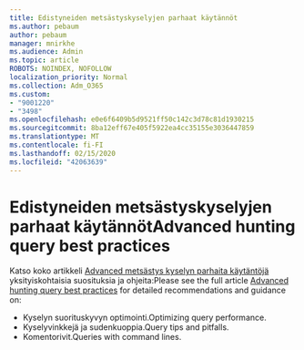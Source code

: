 ```yaml
---
title: Edistyneiden metsästyskyselyjen parhaat käytännöt
ms.author: pebaum
author: pebaum
manager: mnirkhe
ms.audience: Admin
ms.topic: article
ROBOTS: NOINDEX, NOFOLLOW
localization_priority: Normal
ms.collection: Adm_O365
ms.custom:
- "9001220"
- "3498"
ms.openlocfilehash: e0e6f6409b5d9521ff50c142c3d78c81d1930215
ms.sourcegitcommit: 8ba12eff67e405f5922ea4cc35155e3036447859
ms.translationtype: MT
ms.contentlocale: fi-FI
ms.lasthandoff: 02/15/2020
ms.locfileid: "42063639"
---
```

# <a name="advanced-hunting-query-best-practices"></a><span data-ttu-id="1eb16-102">Edistyneiden metsästyskyselyjen parhaat käytännöt</span><span class="sxs-lookup"><span data-stu-id="1eb16-102">Advanced hunting query best practices</span></span>

<span data-ttu-id="1eb16-103">Katso koko artikkeli [Advanced metsästys kyselyn parhaita käytäntöjä](https://docs.microsoft.com/en-us/windows/security/threat-protection/microsoft-defender-atp/advanced-hunting-best-practices#optimize-query-performance) yksityiskohtaisia suosituksia ja ohjeita:</span><span class="sxs-lookup"><span data-stu-id="1eb16-103">Please see the full article [Advanced hunting query best practices](https://docs.microsoft.com/en-us/windows/security/threat-protection/microsoft-defender-atp/advanced-hunting-best-practices#optimize-query-performance) for detailed recommendations and guidance on:</span></span>
- <span data-ttu-id="1eb16-104">Kyselyn suorituskyvyn optimointi.</span><span class="sxs-lookup"><span data-stu-id="1eb16-104">Optimizing query performance.</span></span>
- <span data-ttu-id="1eb16-105">Kyselyvinkkejä ja sudenkuoppia.</span><span class="sxs-lookup"><span data-stu-id="1eb16-105">Query tips and pitfalls.</span></span>
- <span data-ttu-id="1eb16-106">Komentorivit.</span><span class="sxs-lookup"><span data-stu-id="1eb16-106">Queries with command lines.</span></span>


